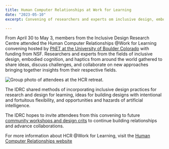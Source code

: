 ```yaml
---
title: Human Computer Relationships at Work for Learning
date: "2023-05-10"
excerpt: Convening of researchers and experts om inclusive design, embodied cognition, and haptics.

---
```


From April 30 to May 3, members from the Inclusive Design Research Centre
attended the Human Computer Relationships @Work for Learning convening hosted by
[PhET at the University of Boulder Colorado](https://phet.colorado.edu/) with
funding from NSF. Researchers and experts from the fields of inclusive design,
embodied cognition, and haptics from around the world gathered to share ideas,
discuss challenges, and collaborate on new approaches bringing together insights
from their respective fields.

<img src="/news/images/hcr-retreat.jpg"
alt="Group photo of attendees at the HCR retreat.">

The IDRC shared methods of incorporating inclusive design practices for
research and design for learning, ideas for building designs with intentional
and fortuitous flexibility, and opportunities and hazards of artificial
intelligence.

The IDRC hopes to invite attendees from this convening to future
[community workshops and design crits](https://wiki.fluidproject.org/display/fluid/Community+workshops+and+design+crits)
to continue building relationships and advance collaborations.

For more information about HCR @Work for Learning, visit the
[Human Computer Relationships website](https://www.colorado.edu/project/human-computer-relationships/)
